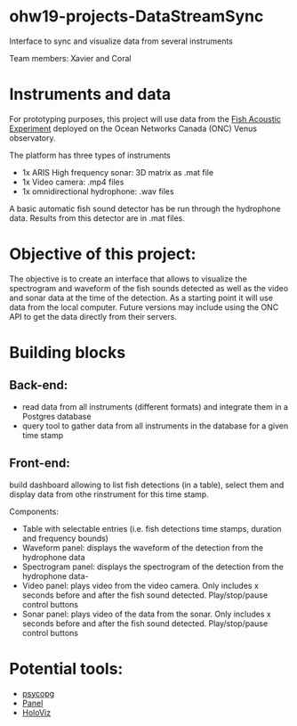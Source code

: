 # ohw19-projects-DataStreamSync
Interface to sync and visualize data from several instruments

Team members: Xavier and Coral 

# Instruments and data

For prototyping purposes, this project will use data from the [Fish Acoustic Experiment](https://www.oceannetworks.ca/do-fish-talk-innovative-experiment-study-fish-using-sound-and-imaging) deployed on the Ocean Networks Canada (ONC) Venus observatory.

The platform has three types of instruments
- 1x ARIS High frequency sonar:  3D matrix as .mat file
- 1x Video camera: .mp4 files
- 1x omnidirectional hydrophone: .wav files

A basic automatic fish sound detector has be run through the hydrophone data. Results from this detector are in .mat files.

# Objective of this project:

The objective is to create an interface that allows to visualize the spectrogram and waveform of the fish sounds detected as well as the video and sonar data at the time of the detection.
As a starting point it will use data from the local computer. Future versions may include using the ONC API to get the data directly from their servers.

# Building blocks

## Back-end: 
- read data from all instruments (different formats) and integrate them in a Postgres database
- query tool to gather data from all instruments in the database for a given time stamp

## Front-end: 
build dashboard allowing to list fish detections (in a table), select them and display data from othe rinstrument for this time stamp.

Components:
- Table with selectable entries (i.e. fish detections time stamps, duration and frequency bounds)
- Waveform panel: displays the waveform of the detection from the hydrophone data
- Spectrogram panel: displays the spectrogram of the detection from the hydrophone data- 
- Video panel: plays video from the video camera. Only includes x seconds before and after the fish sound detected. Play/stop/pause control buttons 
- Sonar panel: plays video of the data from the sonar. Only includes x seconds before and after the fish sound detected. Play/stop/pause control buttons

# Potential tools:
- [psycopg](http://initd.org/psycopg/)
- [Panel](https://panel.pyviz.org/reference/index.html)
- [HoloViz](https://holoviz.org/tutorial/index.html)




